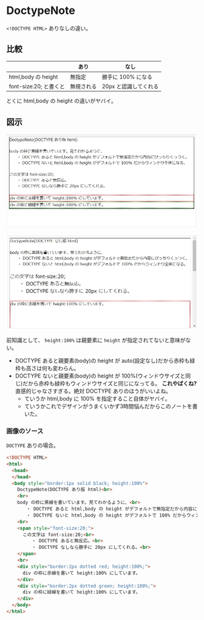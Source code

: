
DoctypeNote
===

`<!DOCTYPE HTML>` ありなしの違い。

## 比較

|                        |    あり    |          なし         |
|------------------------|------------|-----------------------|
| html,body の height    | 無指定     | 勝手に 100% になる    |
| font-size:20; と書くと | 無視される | 20px と認識してくれる |

とくに html,body の height の違いがヤバイ。


## 図示

![](DoctypeNote/with-doctype.jpg)

![](DoctypeNote/without-doctype.jpg)

前知識として、 `height:100%` は親要素に `height` が指定されてないと意味がない。

- DOCTYPE あると親要素(body)の height が auto(設定なし)だから赤枠も緑枠も高さは何も変わらん。
- DOCTYPE ないと親要素(body)の height が 100%(ウィンドウサイズと同じ)だから赤枠も緑枠もウィンドウサイズと同じになってる。 **これやばくね?** 直感的じゃなさすぎる。絶対 DOCTYPE ありのほうがいいよね。
    - ていうか html,body に 100% を指定すること自体がヤバイ。
    - ていうかこれでデザインがうまくいかず3時間悩んだからこのノートを書いた。

### 画像のソース

`DOCTYPE` ありの場合。

```html
<!DOCTYPE HTML>
<html>
  <head>
  </head>
  <body style="border:1px solid black; height:100%">
    DoctypeNote(DOCTYPE あり版 html)<br>
    <br>
    body の枠に黒線を書いています。見てわかるように、<br>
    　　・ DOCTYPE あると html,body の height がデフォルトで無指定だから内容にぴっちりくっつく。<br>
    　　・ DOCTYPE ないと html,body の height がデフォルトで 100% だからウィンドウ全体になる。<br>
    <br>
    <span style="font-size:20;">
      この文字は font-size:20;<br>
      　　・ DOCTYPE あると無反応。<br>
      　　・ DOCTYPE なしなら勝手に 20px にしてくれる。<br>
    </span>
    <br>
    <div style="border:2px dotted red; height:100%;">
      div の枠に赤線を書いて height:100% にしています。
    </div>
    <div style="border:2px dotted green; height:100%;">
      div の枠に緑線を書いて height:100% にしています。
    </div>
  </body>
</html>
```
